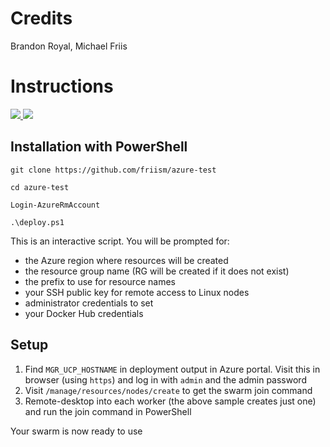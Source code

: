 # Credits

Brandon Royal, 
Michael Friis

# Instructions

<a href="https://portal.azure.com/#create/Microsoft.Template/uri/https%3A%2F%2Fraw.githubusercontent.com%2Fsixeyed%2Fazure-test%2Fmaster%2Fazuredeploy.json" target="_blank">
    <img src="http://azuredeploy.net/deploybutton.png"/>
</a>
<a href="http://armviz.io/#/?load=https%3A%2F%2Fraw.githubusercontent.com%2Fsixeyed%2Fazure-test%2Fmaster%2Fazuredeploy.json" target="_blank">
    <img src="http://armviz.io/visualizebutton.png"/>
</a>

## Installation with PowerShell

```
git clone https://github.com/friism/azure-test

cd azure-test

Login-AzureRmAccount

.\deploy.ps1
```

This is an interactive script. You will be prompted for:

- the Azure region where resources will be created
- the resource group name (RG will be created if it does not exist)
- the prefix to use for resource names
- your SSH public key for remote access to Linux nodes
- administrator credentials to set
- your Docker Hub credentials

## Setup

1. Find `MGR_UCP_HOSTNAME` in deployment output in Azure portal. Visit this in browser (using `https`) and log in with `admin` and the admin password
2. Visit `/manage/resources/nodes/create` to get the swarm join command
3. Remote-desktop into each worker (the above sample creates just one) and run the join command in PowerShell

Your swarm is now ready to use
